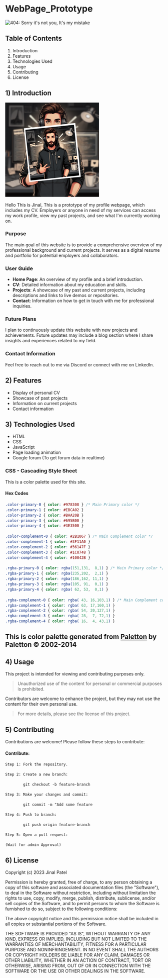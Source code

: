 # WebPage_Prototype
![404: Sorry it's not you, It's my mistake](./ReadmeFiles/Webpage_snippet_intro_62611815.gif)

## Table of Contents
1. Introduction
2. Features
3. Technologies Used
4. Usage
5. Contributing
6. License

## 1) Introduction

![404:Belive me this is me](./ReadmeFiles/avatarpic.png)

Hello This is Jinal, 
This is a prototype of my profile webpage, which includes my CV. Employers or anyone in need of my services can access my work profile, view my past projects, and see what I'm currently working on.

### Purpose
The main goal of this website is to provide a comprehensive overview of my professional background and current projects. It serves as a digital resume and portfolio for potential employers and collaborators.

### User Guide
- **Home Page**: An overview of my profile and a brief introduction.
- **CV**: Detailed information about my education and skills.
- **Projects**: A showcase of my past and current projects, including descriptions and links to live demos or repositories.
- **Contact**: Information on how to get in touch with me for professional inquiries.

### Future Plans
I plan to continuously update this website with new projects and achievements. Future updates may include a blog section where I share insights and experiences related to my field.

### Contact Information
Feel free to reach out to me via Discord or connect with me on LinkedIn.

## 2) Features
- Display of personal CV
- Showcase of past projects
- Information on current projects
- Contact information

## 3) Technologies Used
- HTML
- CSS
- JavaScript
- Page loading animation
- Google forum (To get forum data in realtime)

### CSS - Cascading Style Sheet

This is a color palette used for this site.

#### Hex Codes
```css
.color-primary-0 { color: #978308 } /* Main Primary color */
.color-primary-1 { color: #EBCA02 }
.color-primary-2 { color: #BAA20B }
.color-primary-3 { color: #695B00 }
.color-primary-4 { color: #3E3500 }

.color-complement-0 { color: #2B1067 } /* Main Complement color */
.color-complement-1 { color: #3F11A0 }
.color-complement-2 { color: #36147F }
.color-complement-3 { color: #1C0748 }
.color-complement-4 { color: #10042B }

.rgba-primary-0 { color: rgba(151,131,  8,1) } /* Main Primary color */
.rgba-primary-1 { color: rgba(235,202,  2,1) }
.rgba-primary-2 { color: rgba(186,162, 11,1) }
.rgba-primary-3 { color: rgba(105, 91,  0,1) }
.rgba-primary-4 { color: rgba( 62, 53,  0,1) }

.rgba-complement-0 { color: rgba( 43, 16,103,1) } /* Main Complement color */
.rgba-complement-1 { color: rgba( 63, 17,160,1) }
.rgba-complement-2 { color: rgba( 54, 20,127,1) }
.rgba-complement-3 { color: rgba( 28,  7, 72,1) }
.rgba-complement-4 { color: rgba( 16,  4, 43,1) }
```



## This is color palette generated from [Paletton](http://paletton.com/#uid=21w0u0kuiiUvNtru4nlwudexs7O) by Paletton © 2002-2014

## 4) Usage
 This project is intended for viewing and contributing purposes only. 

 >Unauthorized use of the content for personal or commercial purposes is prohibited. 

 Contributors are welcome to enhance the project, but they may not use the content for their own personal use. 

 >For more details, please see the license of this project.

## 5) Contributing
Contributions are welcome! Please follow these steps to contribute:

#### Contribute:

    Step 1: Fork the repository.

    Step 2: Create a new branch:

            git checkout -b feature-branch

    Step 3: Make your changes and commit:
            
            git commit -m "Add some feature
    
    Step 4: Push to branch:

            git push origin feature-branch
    
    Step 5: Open a pull request:
    
    (Wait for admin Approval)

## 6) License
Copyright (c) 2023 Jinal Patel

Permission is hereby granted, free of charge, to any person obtaining a copy
of this software and associated documentation files (the "Software"), to deal
in the Software without restriction, including without limitation the rights
to use, copy, modify, merge, publish, distribute, sublicense, and/or sell
copies of the Software, and to permit persons to whom the Software is
furnished to do so, subject to the following conditions:

The above copyright notice and this permission notice shall be included in all
copies or substantial portions of the Software.

THE SOFTWARE IS PROVIDED "AS IS", WITHOUT WARRANTY OF ANY KIND, EXPRESS OR
IMPLIED, INCLUDING BUT NOT LIMITED TO THE WARRANTIES OF MERCHANTABILITY,
FITNESS FOR A PARTICULAR PURPOSE AND NONINFRINGEMENT. IN NO EVENT SHALL THE
AUTHORS OR COPYRIGHT HOLDERS BE LIABLE FOR ANY CLAIM, DAMAGES OR OTHER
LIABILITY, WHETHER IN AN ACTION OF CONTRACT, TORT OR OTHERWISE, ARISING FROM,
OUT OF OR IN CONNECTION WITH THE SOFTWARE OR THE USE OR OTHER DEALINGS IN THE
SOFTWARE.